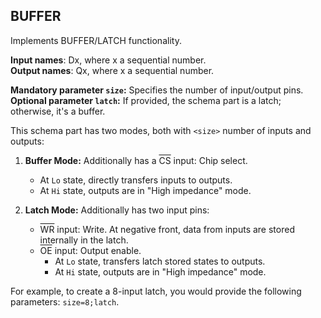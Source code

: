 ## BUFFER

Implements BUFFER/LATCH functionality.

**Input names**: Dx, where x a sequential number.  
**Output names**: Qx, where x a sequential number.

**Mandatory parameter `size`:** Specifies the number of input/output pins.  
**Optional parameter `latch`:** If provided, the schema part is a latch; otherwise, it's a buffer.

This schema part has two modes, both with `<size>` number of inputs and outputs:

1. **Buffer Mode:** Additionally has a <span style="text-decoration: overline;">CS</span> input: Chip select.
    - At `Lo` state, directly transfers inputs to outputs.
    - At `Hi` state, outputs are in "High impedance" mode.

2. **Latch Mode:** Additionally has two input pins:
    - <span style="text-decoration: overline;">WR</span> input: Write. At negative front, data from inputs are stored internally in the latch.
    - <span style="text-decoration: overline;">OE</span> input: Output enable.
        - At `Lo` state, transfers latch stored states to outputs.
        - At `Hi` state, outputs are in "High impedance" mode.

For example, to create a 8-input latch, you would provide the following parameters: `size=8;latch`.
